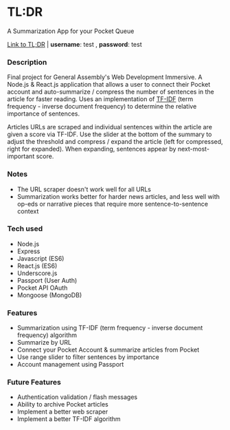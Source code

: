 # TL:DR
A Summarization App for your Pocket Queue 

[Link to TL;DR](http://tl-dr-app.herokuapp.com/) | **username**: test , **password**: test

### Description
Final project for General Assembly's Web Development Immersive. 
A Node.js & React.js application that allows a user to connect their Pocket account and auto-summarize / compress the number of sentences in the article for faster reading. Uses an implementation of [TF-IDF](https://en.wikipedia.org/wiki/Tf–idf) (term frequency - inverse document frequency) to determine the relative importance of sentences.

Articles URLs are scraped and individual sentences within the article are given a score via TF-IDF. Use the slider at the bottom of the summary to adjust the threshold and compress / expand the article (left for compressed, right for expanded). When expanding, sentences appear by next-most-important score. 

### Notes
- The URL scraper doesn't work well for all URLs
- Summarization works better for harder news articles, and less well with op-eds or narrative pieces that require more sentence-to-sentence context

### Tech used
- Node.js
- Express
- Javascript (ES6)
- React.js (ES6)
- Underscore.js
- Passport (User Auth)
- Pocket API OAuth
- Mongoose (MongoDB)

### Features
- Summarization using TF-IDF (term frequency - inverse document frequency) algorithm
- Summarize by URL
- Connect your Pocket Account & summarize articles from Pocket
- Use range slider to filter sentences by importance
- Account management using Passport

### Future Features
- Authentication validation / flash messages
- Ability to archive Pocket articles
- Implement a better web scraper
- Implement a better TF-IDF algorithm
